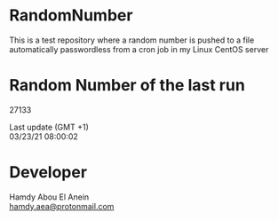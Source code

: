 # RandomNumber    
This is a test repository where a random number is pushed to a file automatically passwordless from a cron job in my Linux CentOS server    
# Random Number of the last run   
27133
      
Last update (GMT +1)    
03/23/21 08:00:02
# Developer    
Hamdy Abou El Anein   
hamdy.aea@protonmail.com
